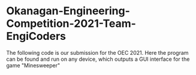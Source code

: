 # Okanagan-Engineering-Competition-2021-Team-EngiCoders
The following code is our submission for the OEC 2021. Here the program can be found and run on any device, which outputs a GUI interface for the game "Minesweeper"
